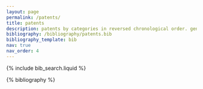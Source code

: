 ```yaml
---
layout: page
permalink: /patents/
title: patents
description: patents by categories in reversed chronological order. generated by jekyll-scholar.
bibliography: /bibliography/patents.bib
bibliography_template: bib
nav: true
nav_order: 4
---
```


<!-- _pages/patents.md -->

<!-- Bibsearch Feature -->

{% include bib_search.liquid %}

<div class="patents">

{% bibliography %}

</div>
